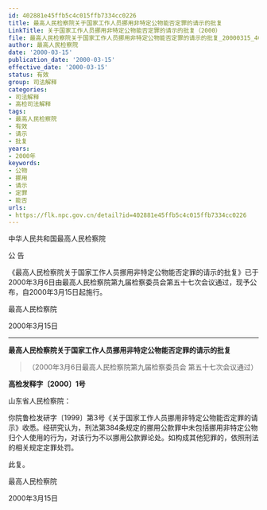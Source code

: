 ```yaml
---
id: 402881e45ffb5c4c015ffb7334cc0226
title: 最高人民检察院关于国家工作人员挪用非特定公物能否定罪的请示的批复
LinkTitle: 关于国家工作人员挪用非特定公物能否定罪的请示的批复（2000）
file: 最高人民检察院关于国家工作人员挪用非特定公物能否定罪的请示的批复_20000315_402881e45ffb5c4c015ffb7334cc0226.docx
author: 最高人民检察院
date: '2000-03-15'
publication_date: '2000-03-15'
effective_date: '2000-03-15'
status: 有效
group: 司法解释
categories:
- 司法解释
- 高检司法解释
tags:
- 最高人民检察院
- 有效
- 请示
- 批复
years:
- 2000年
keywords:
- 公物
- 挪用
- 请示
- 定罪
- 能否
urls:
- https://flk.npc.gov.cn/detail?id=402881e45ffb5c4c015ffb7334cc0226
---
```


中华人民共和国最高人民检察院

公 告

《最高人民检察院关于国家工作人员挪用非特定公物能否定罪的请示的批复》已于2000年3月6日由最高人民检察院第九届检察委员会第五十七次会议通过，现予公布，自2000年3月15日起施行。

最高人民检察院

2000年3月15日

---

**最高人民检察院关于国家工作人员挪用非特定公物能否定罪的请示的批复**

> （2000年3月6日最高人民检察院第九届检察委员会
> 第五十七次会议通过）

**高检发释字〔2000〕1号**

山东省人民检察院：

你院鲁检发研字〔1999〕第3号《关于国家工作人员挪用非特定公物能否定罪的请示》收悉。经研究认为，刑法第384条规定的挪用公款罪中未包括挪用非特定公物归个人使用的行为，对该行为不以挪用公款罪论处。如构成其他犯罪的，依照刑法的相关规定定罪处罚。

此复。

最高人民检察院

2000年3月15日
